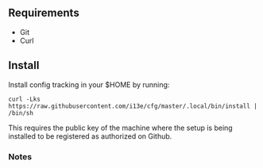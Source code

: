 ## Requirements

- Git
- Curl

## Install

Install config tracking in your $HOME by running:

    curl -Lks https://raw.githubusercontent.com/i13e/cfg/master/.local/bin/install | /bin/sh

This requires the public key of the machine where the setup is being
installed to be registered as authorized on Github.

### Notes
